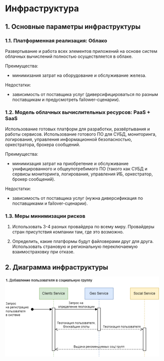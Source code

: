 # Инфраструктура

## 1. Основные параметры инфраструктуры
### 1.1. Платформенная реализация: Облако

Развертывание и работа всех элементов приложений на основе систем облачных вычислений полностью осуществляется в облаке.

Преимущества:
- минимизания затрат на оборудование и обслуживание железа.

Недостатки:
- зависимость от поставщика услуг (диверсифицироваться по разным поставщикам и предусмотреть failower-сценарии).

### 1.2. Модель облачных вычислительных ресурсов: PaaS + SaaS

Использование готовых платформ для разработки, развёртывания и работы сервисов. Использование готового ПО для СУБД, мониторинга, логирования, управления информационной безопасностью, оркестратора, брокера сообщений.

Преимущества:
- минимизация затрат на приобретение и обслуживание унифицированного и общеупотребимого ПО (такого как СУБД и сервисы мониторинга, логирования, управления ИБ, оркестратор, брокер сообщений).

Недостатки:
- зависимость от поставщика услуг (нужна диверсификация по поставщиками и failover-сценарии).

### 1.3. Меры минимизации рисков

1) Использовать 3-4 разных провайдера по всему миру. Провайдеры стран присутствия компании там, где это возможно.

2) Определить, какие платформы будут файловерами друг для друга. Использовать страновую и региональную переключаемую взаимостраховку при отказе. 

## 2. Диаграмма инфраструктуры 

![Картинка](https://github.com/Lana8888/trans-sport/blob/main/concurrency-view-scenario1.png)
